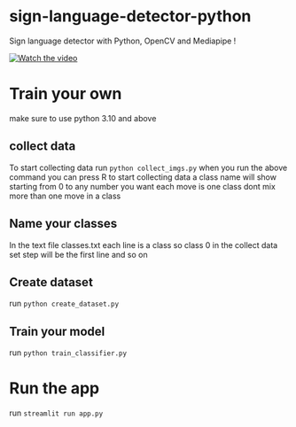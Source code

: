 # sign-language-detector-python

Sign language detector with Python, OpenCV and Mediapipe !

[![Watch the video](https://img.youtube.com/vi/MJCSjXepaAM/0.jpg)](https://www.youtube.com/watch?v=MJCSjXepaAM)

# Train your own

make sure to use python 3.10 and above

## collect data

To start collecting data run
`python collect_imgs.py`
when you run the above command you can press R to start collecting data a class name will show starting from 0 to any number you want each move is one class dont mix more than one move in a class

## Name your classes

In the text file classes.txt each line is a class so class 0 in the collect data set step will be the first line and so on

## Create dataset

run
`python create_dataset.py`

## Train your model

run
`python train_classifier.py`

# Run the app

run
`streamlit run app.py`
